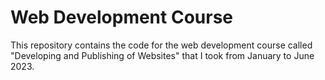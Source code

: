 # Web Development Course

This repository contains the code for the web development course called "Developing and Publishing of Websites" that I took from January to June 2023.
